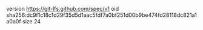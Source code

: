 version https://git-lfs.github.com/spec/v1
oid sha256:dc9f1c18c1d29f35d5d1aac5fdf7a0bf251d00b9be474fd28118dc821a1a0a0f
size 24
